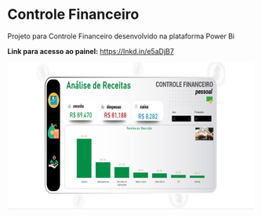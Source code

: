 # Controle Financeiro

Projeto para Controle Financeiro desenvolvido na plataforma Power Bi

**Link para acesso ao painel:** https://lnkd.in/e5aDjB7


<img src="https://github.com/Marcelo391/projetos_business_intelligence/blob/master/controle_financeiro/preview.png" height="300">

